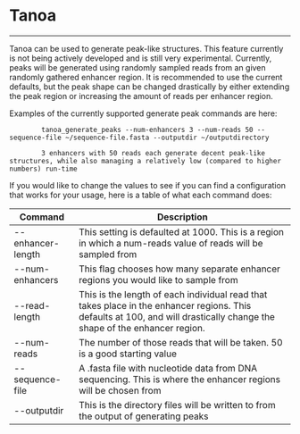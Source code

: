 # Tanoa
---

Tanoa can be used to generate peak-like structures. This feature currently is not being actively developed
    and is still very experimental. Currently, peaks will be generated using randomly sampled reads from an
    given randomly gathered enhancer region. It is recommended to use the current defaults, but the peak shape 
    can be changed drastically by either extending the peak region or increasing the amount of reads per 
    enhancer region. 

Examples of the currently supported generate peak commands are here:

            tanoa_generate_peaks --num-enhancers 3 --num-reads 50 --sequence-file ~/sequence-file.fasta --outputdir ~/outputdirectory

            3 enhancers with 50 reads each generate decent peak-like structures, while also managing a relatively low (compared to higher numbers) run-time

If you would like to change the values to see if you can find a configuration that works for your usage, here
is a table of what each command does:

| Command | Description |
| ----------- | ----------- |
| --enhancer-length | This setting is defaulted at 1000. This is a region in which a num-reads value of reads will be sampled from |
| --num-enhancers | This flag chooses how many separate enhancer regions you would like to sample from |
| --read-length | This is the length of each individual read that takes place in the enhancer regions. This defaults at 100, and will drastically change the shape of the enhancer region. |
| --num-reads | The number of those reads that will be taken. 50 is a good starting value |
| --sequence-file | A .fasta file with nucleotide data from DNA sequencing. This is where the enhancer regions will be chosen from |
| --outputdir | This is the directory files will be written to from the output of generating peaks | 


